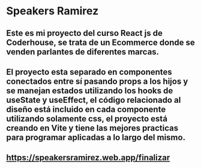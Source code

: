 # Speakers Ramirez

## Este es mi proyecto del curso React js de Coderhouse, se trata de un Ecommerce donde se venden parlantes de diferentes marcas.

## El proyecto esta separado en componentes conectados entre sí pasando props a los hijos y se manejan estados utilizando los hooks de useState y useEffect, el código relacionado al diseño está incluido en cada componente utilizando solamente css, el proyecto está creando en Vite y tiene las mejores practicas para programar aplicadas a lo largo del mismo.

## https://speakersramirez.web.app/finalizar
